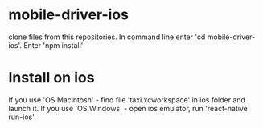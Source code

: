 # mobile-driver-ios
clone files from this repositories.
In command line enter 'cd mobile-driver-ios'.
Enter 'npm install'
# Install on ios
If you use 'OS Macintosh' - find file 'taxi.xcworkspace' in ios folder and launch it.
If you use 'OS Windows' - open ios emulator, run 'react-native run-ios'
